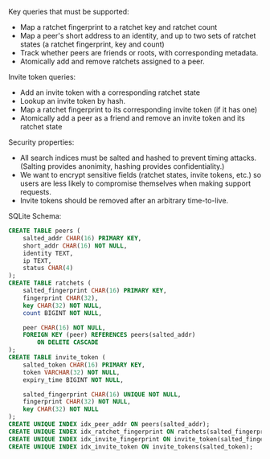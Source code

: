 Key queries that must be supported:
* Map a ratchet fingerprint to a ratchet key and ratchet count
* Map a peer's short address to an identity, and up to two sets of ratchet states (a ratchet fingerprint, key and count)
* Track whether peers are friends or roots, with corresponding metadata.
* Atomically add and remove ratchets assigned to a peer.

Invite token queries:
* Add an invite token with a corresponding ratchet state
* Lookup an invite token by hash.
* Map a ratchet fingerprint to its corresponding invite token (if it has one)
* Atomically add a peer as a friend and remove an invite token and its ratchet state

Security properties:
* All search indices must be salted and hashed to prevent timing attacks. (Salting provides anonimity, hashing provides confidentiality.)
* We want to encrypt sensitive fields (ratchet states, invite tokens, etc.) so users are less likely to compromise themselves when making support requests.
* Invite tokens should be removed after an arbitrary time-to-live.

SQLite Schema:
```sql
CREATE TABLE peers (
	salted_addr CHAR(16) PRIMARY KEY,
	short_addr CHAR(16) NOT NULL,
	identity TEXT,
	ip TEXT,
	status CHAR(4)
);
CREATE TABLE ratchets (
	salted_fingerprint CHAR(16) PRIMARY KEY,
	fingerprint CHAR(32),
	key CHAR(32) NOT NULL,
	count BIGINT NOT NULL,

	peer CHAR(16) NOT NULL,
	FOREIGN KEY (peer) REFERENCES peers(salted_addr)
		ON DELETE CASCADE
);
CREATE TABLE invite_token (
	salted_token CHAR(16) PRIMARY KEY,
	token VARCHAR(32) NOT NULL,
    expiry_time BIGINT NOT NULL,

	salted_fingerprint CHAR(16) UNIQUE NOT NULL,
	fingerprint CHAR(32) NOT NULL,
	key CHAR(32) NOT NULL
);
CREATE UNIQUE INDEX idx_peer_addr ON peers(salted_addr);
CREATE UNIQUE INDEX idx_ratchet_fingerprint ON ratchets(salted_fingerprint);
CREATE UNIQUE INDEX idx_invite_fingerprint ON invite_token(salted_fingerprint);
CREATE UNIQUE INDEX idx_invite_token ON invite_tokens(salted_token);
```
